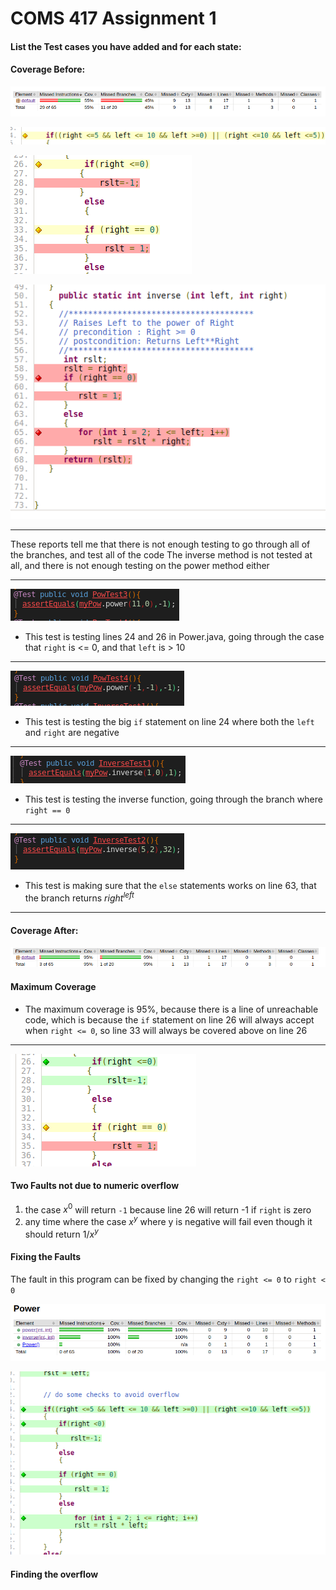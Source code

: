 # COMS 417 Assignment 1

#### List the Test cases you have added and for each state:

#### Coverage Before:

![](./beforecoverage.png)

![](./5of10.png)

![](./ifstate.png)

![](./inverse.png)

---

These reports tell me that there is not enough testing to go through all of the branches, and test all of the code
The inverse method is not tested at all, and there is not enough testing on the power method either

---

![](./test3.png)

- This test is testing lines 24 and 26 in Power.java, going through the case that `right` is <= 0, and that `left` is > 10

---

![](./test4.png)

- This test is testing the big `if` statement on line 24 where both the `left` and `right` are negative

---

![](./test5.png)

- This test is testing the inverse function, going through the branch where `right == 0`

---

![](./test6.png)

- This test is making sure that the `else` statements works on line 63, that the branch returns $right^{left}$

---

#### Coverage After:

![](./aftercoverage.png)

#### Maximum Coverage

  - The maximum coverage is 95%, because there is a line of unreachable code, which is because the `if` statement on line 26 will always accept when `right <= 0`, so line 33 will always be covered above on line 26

  ---

  ![](./bug.png)

#### Two Faults not due to numeric overflow

  1. the case $x^0$ will return `-1` because line 26 will return -1 if `right` is zero
  1. any time where the case $x^y$ where y is negative will fail even though it should return $1/x^y$

#### Fixing the Faults

  The fault in this program can be fixed by changing the `right <= 0` to `right < 0`

  ![](./fixedbug.png)

  ![](./inlinefix.png)

#### Finding the overflow
